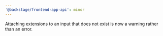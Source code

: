 ```yaml
---
'@backstage/frontend-app-api': minor
---
```


Attaching extensions to an input that does not exist is now a warning rather than an error.
